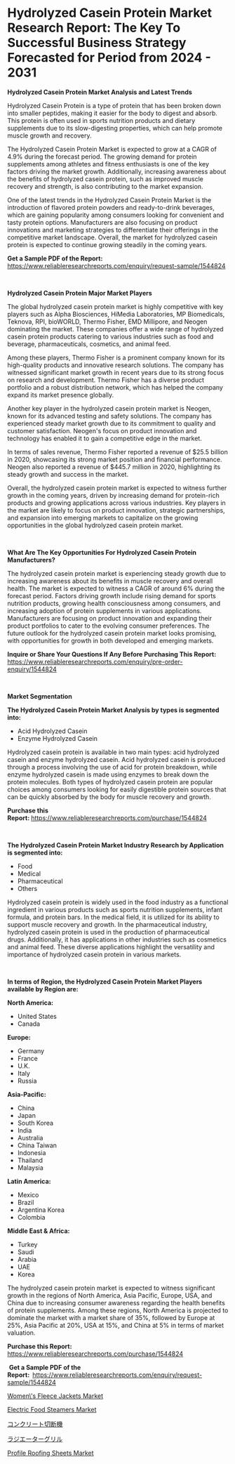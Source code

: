 <p><h1>Hydrolyzed Casein Protein Market Research Report: The Key To Successful Business Strategy Forecasted for Period from 2024 - 2031</h1></p><p><strong>Hydrolyzed Casein Protein Market Analysis and Latest Trends</strong></p>
<p><p>Hydrolyzed Casein Protein is a type of protein that has been broken down into smaller peptides, making it easier for the body to digest and absorb. This protein is often used in sports nutrition products and dietary supplements due to its slow-digesting properties, which can help promote muscle growth and recovery.</p><p>The Hydrolyzed Casein Protein Market is expected to grow at a CAGR of 4.9% during the forecast period. The growing demand for protein supplements among athletes and fitness enthusiasts is one of the key factors driving the market growth. Additionally, increasing awareness about the benefits of hydrolyzed casein protein, such as improved muscle recovery and strength, is also contributing to the market expansion.</p><p>One of the latest trends in the Hydrolyzed Casein Protein Market is the introduction of flavored protein powders and ready-to-drink beverages, which are gaining popularity among consumers looking for convenient and tasty protein options. Manufacturers are also focusing on product innovations and marketing strategies to differentiate their offerings in the competitive market landscape. Overall, the market for hydrolyzed casein protein is expected to continue growing steadily in the coming years.</p></p>
<p><strong>Get a Sample PDF of the Report:&nbsp;</strong> <a href="https://www.reliableresearchreports.com/enquiry/request-sample/1544824">https://www.reliableresearchreports.com/enquiry/request-sample/1544824</a></p>
<p>&nbsp;</p>
<p><strong>Hydrolyzed Casein Protein Major Market Players</strong></p>
<p><p>The global hydrolyzed casein protein market is highly competitive with key players such as Alpha Biosciences, HiMedia Laboratories, MP Biomedicals, Teknova, RPI, bioWORLD, Thermo Fisher, EMD Millipore, and Neogen dominating the market. These companies offer a wide range of hydrolyzed casein protein products catering to various industries such as food and beverage, pharmaceuticals, cosmetics, and animal feed.</p><p>Among these players, Thermo Fisher is a prominent company known for its high-quality products and innovative research solutions. The company has witnessed significant market growth in recent years due to its strong focus on research and development. Thermo Fisher has a diverse product portfolio and a robust distribution network, which has helped the company expand its market presence globally.</p><p>Another key player in the hydrolyzed casein protein market is Neogen, known for its advanced testing and safety solutions. The company has experienced steady market growth due to its commitment to quality and customer satisfaction. Neogen's focus on product innovation and technology has enabled it to gain a competitive edge in the market.</p><p>In terms of sales revenue, Thermo Fisher reported a revenue of $25.5 billion in 2020, showcasing its strong market position and financial performance. Neogen also reported a revenue of $445.7 million in 2020, highlighting its steady growth and success in the market.</p><p>Overall, the hydrolyzed casein protein market is expected to witness further growth in the coming years, driven by increasing demand for protein-rich products and growing applications across various industries. Key players in the market are likely to focus on product innovation, strategic partnerships, and expansion into emerging markets to capitalize on the growing opportunities in the global hydrolyzed casein protein market.</p></p>
<p>&nbsp;</p>
<p><strong>What Are The Key Opportunities For Hydrolyzed Casein Protein Manufacturers?</strong></p>
<p><p>The hydrolyzed casein protein market is experiencing steady growth due to increasing awareness about its benefits in muscle recovery and overall health. The market is expected to witness a CAGR of around 6% during the forecast period. Factors driving growth include rising demand for sports nutrition products, growing health consciousness among consumers, and increasing adoption of protein supplements in various applications. Manufacturers are focusing on product innovation and expanding their product portfolios to cater to the evolving consumer preferences. The future outlook for the hydrolyzed casein protein market looks promising, with opportunities for growth in both developed and emerging markets.</p></p>
<p><strong>Inquire or Share Your Questions If Any Before Purchasing This Report:</strong> <a href="https://www.reliableresearchreports.com/enquiry/pre-order-enquiry/1544824">https://www.reliableresearchreports.com/enquiry/pre-order-enquiry/1544824</a></p>
<p>&nbsp;</p>
<p><strong>Market Segmentation</strong></p>
<p><strong>The Hydrolyzed Casein Protein Market Analysis by types is segmented into:</strong></p>
<p><ul><li>Acid Hydrolyzed Casein</li><li>Enzyme Hydrolyzed Casein</li></ul></p>
<p><p>Hydrolyzed casein protein is available in two main types: acid hydrolyzed casein and enzyme hydrolyzed casein. Acid hydrolyzed casein is produced through a process involving the use of acid for protein breakdown, while enzyme hydrolyzed casein is made using enzymes to break down the protein molecules. Both types of hydrolyzed casein protein are popular choices among consumers looking for easily digestible protein sources that can be quickly absorbed by the body for muscle recovery and growth.</p></p>
<p><strong>Purchase this Report:&nbsp;</strong><a href="https://www.reliableresearchreports.com/purchase/1544824">https://www.reliableresearchreports.com/purchase/1544824</a></p>
<p>&nbsp;</p>
<p><strong>The Hydrolyzed Casein Protein Market Industry Research by Application is segmented into:</strong></p>
<p><ul><li>Food</li><li>Medical</li><li>Pharmaceutical</li><li>Others</li></ul></p>
<p><p>Hydrolyzed casein protein is widely used in the food industry as a functional ingredient in various products such as sports nutrition supplements, infant formula, and protein bars. In the medical field, it is utilized for its ability to support muscle recovery and growth. In the pharmaceutical industry, hydrolyzed casein protein is used in the production of pharmaceutical drugs. Additionally, it has applications in other industries such as cosmetics and animal feed. These diverse applications highlight the versatility and importance of hydrolyzed casein protein in various markets.</p></p>
<p>&nbsp;</p>
<p><strong>In terms of Region, the Hydrolyzed Casein Protein Market Players available by Region are:</strong></p>
<p>
    <p> <strong> North America: </strong>
        <ul>
            <li>United States</li>
            <li>Canada</li>
        </ul>
        </p> 
    <p> <strong> Europe: </strong>
        <ul>
            <li>Germany</li>
            <li>France</li>
            <li>U.K.</li>
            <li>Italy</li>
            <li>Russia</li>
        </ul>
        </p> 
    <p> <strong> Asia-Pacific: </strong>
        <ul>
            <li>China</li>
            <li>Japan</li>
            <li>South Korea</li>
            <li>India</li>
            <li>Australia</li>
            <li>China Taiwan</li>
            <li>Indonesia</li>
            <li>Thailand</li>
            <li>Malaysia</li>
        </ul>
        </p> 
    <p> <strong> Latin America: </strong>
        <ul>
            <li>Mexico</li>
            <li>Brazil</li>
            <li>Argentina Korea</li>
            <li>Colombia</li>
        </ul>
        </p> 
    <p> <strong> Middle East & Africa: </strong>
        <ul>
            <li>Turkey</li>
            <li>Saudi</li>
            <li>Arabia</li>
            <li>UAE</li>
            <li>Korea</li>
        </ul>
    </p>
    </p>
<p><p>The hydrolyzed casein protein market is expected to witness significant growth in the regions of North America, Asia Pacific, Europe, USA, and China due to increasing consumer awareness regarding the health benefits of protein supplements. Among these regions, North America is projected to dominate the market with a market share of 35%, followed by Europe at 25%, Asia Pacific at 20%, USA at 15%, and China at 5% in terms of market valuation.</p></p>
<p><strong>Purchase this Report: </strong><a href="https://www.reliableresearchreports.com/purchase/1544824">https://www.reliableresearchreports.com/purchase/1544824</a></p>
<p>&nbsp;<strong>Get a Sample PDF of the Report:&nbsp;&nbsp;</strong><a href="https://www.reliableresearchreports.com/enquiry/request-sample/1544824">https://www.reliableresearchreports.com/enquiry/request-sample/1544824</a></p>
<p><strong></strong></p>
<p><p><a href="https://view.publitas.com/reportprime-1/women-s-fleece-jackets-market-size-share-trends-analysis-report-by-application-regional-outlook-competitive-strategies-and-segment-forecasts-2023-2030/">Women\'s Fleece Jackets Market</a></p><p><a href="https://unruly-ladybug-44b.notion.site/Insights-into-Electric-Food-Steamers-Market-Size-Analysing-Market-Share-Trends-and-Growth-from-20-8d6014a74c5c44959be5fac903d83b01">Electric Food Steamers Market</a></p><p><a href="https://medium.com/@gregoriookeefe2023/%E3%82%B3%E3%83%B3%E3%82%AF%E3%83%AA%E3%83%BC%E3%83%88%E5%88%87%E6%96%AD%E6%A9%9F%E5%B8%82%E5%A0%B4%E8%AA%BF%E6%9F%BB%E3%83%AC%E3%83%9D%E3%83%BC%E3%83%88-%E3%81%9D%E3%81%AE%E6%AD%B4%E5%8F%B2%E3%81%A82031%E5%B9%B4%E3%81%BE%E3%81%A7%E3%81%AE%E4%BA%88%E6%B8%AC-485170dbe6da">コンクリート切断機</a></p><p><a href="https://medium.com/@sashabeier2023/%E3%83%A9%E3%82%B8%E3%82%A8%E3%83%BC%E3%82%BF%E3%83%BC%E3%82%B0%E3%83%AA%E3%83%AB%E5%B8%82%E5%A0%B4%E3%81%AE%E3%83%A1%E3%83%88%E3%83%AA%E3%82%AF%E3%82%B9%E3%81%AE%E3%83%87%E3%82%B3%E3%83%BC%E3%83%87%E3%82%A3%E3%83%B3%E3%82%B0-%E5%B8%82%E5%A0%B4%E3%82%B7%E3%82%A7%E3%82%A2-%E3%83%88%E3%83%AC%E3%83%B3%E3%83%89-%E3%81%9D%E3%81%97%E3%81%A6%E6%88%90%E9%95%B7%E3%83%91%E3%82%BF%E3%83%BC%E3%83%B3-bd3525cc2180">ラジエーターグリル</a></p><p><a href="https://github.com/lataunyatinikmelvin59ilbd0dv/Market-Research-Report-List-1/blob/main/profile-roofing-sheets-market.md">Profile Roofing Sheets Market</a></p></p>